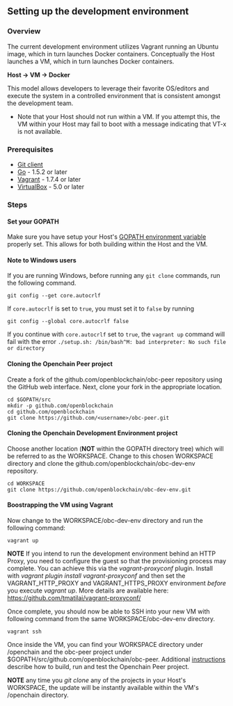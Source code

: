 ## Setting up the development environment

### Overview
The current development environment utilizes Vagrant running an Ubuntu image, which in turn launches Docker containers. Conceptually the Host launches a VM, which in turn launches Docker containers.

**Host -> VM -> Docker**

This model allows developers to leverage their favorite OS/editors and execute the system in a controlled environment that is consistent amongst the development team.

- Note that your Host should not run within a VM. If you attempt this, the VM within your Host may fail to boot with a message indicating that VT-x is not available.

### Prerequisites
* [Git client](https://git-scm.com/downloads)
* [Go](https://golang.org/) - 1.5.2 or later
* [Vagrant](https://www.vagrantup.com/) - 1.7.4 or later
* [VirtualBox](https://www.virtualbox.org/) - 5.0 or later

### Steps

#### Set your GOPATH
Make sure you have setup your Host's [GOPATH environment variable](https://github.com/golang/go/wiki/GOPATH) properly set. This allows for both building within the Host and the VM.

#### Note to Windows users
If you are running Windows, before running any `git clone` commands, run the following command.
```
git config --get core.autocrlf
```
If `core.autocrlf` is set to `true`, you must set it to `false` by running
```
git config --global core.autocrlf false
```
If you continue with `core.autocrlf` set to `true`, the `vagrant up` command will fail with the error `./setup.sh: /bin/bash^M: bad interpreter: No such file or directory`

#### Cloning the Openchain Peer project

Create a fork of the github.com/openblockchain/obc-peer repository using the GitHub web interface. Next, clone your fork in the appropriate location.

```
cd $GOPATH/src
mkdir -p github.com/openblockchain
cd github.com/openblockchain
git clone https://github.com/<username>/obc-peer.git
```


#### Cloning the Openchain Development Environment project
Choose another location (**NOT** within the GOPATH directory tree) which will be referred to as the WORKSPACE.  Change to this chosen WORKSPACE directory and clone the github.com/openblockchain/obc-dev-env repository.

    cd WORKSPACE
    git clone https://github.com/openblockchain/obc-dev-env.git


#### Boostrapping the VM using Vagrant    

Now change to the WORKSPACE/obc-dev-env directory and run the following command:

    vagrant up

**NOTE** If you intend to run the development environment behind an HTTP Proxy, you need to configure the guest so that the provisioning process may complete.  You can achieve this via the *vagrant-proxyconf* plugin.  Install with *vagrant plugin install vagrant-proxyconf* and then set the VAGRANT_HTTP_PROXY and VAGRANT_HTTPS_PROXY environment *before* you execute *vagrant up*.  More details are available here: https://github.com/tmatilai/vagrant-proxyconf/


Once complete, you should now be able to SSH into your new VM with following command from the same WORKSPACE/obc-dev-env directory.

    vagrant ssh

Once inside the VM, you can find your WORKSPACE directory under /openchain and the obc-peer project under $GOPATH/src/github.com/openblockchain/obc-peer. Additional [instructions](https://github.com/openblockchain/obc-peer/blob/master/README.md) describe how to build, run and test the Openchain Peer project.

**NOTE** any time you *git clone* any of the projects in your Host's WORKSPACE, the update will be instantly available within the VM's /openchain directory.
